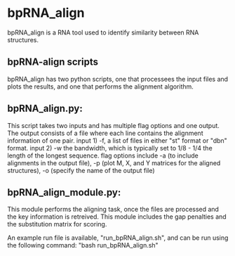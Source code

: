 # bpRNA_align
bpRNA_align is a RNA tool used to identify similarity between RNA structures.

## bpRNA-align scripts
bpRNA_align has two python scripts, one that processees the input files and plots the results, and one that performs the alignment algorithm. 

## bpRNA_align.py: 
This script takes two inputs and has multiple flag options and one output. The output consists of a file where each line contains the alignment information of one pair. input 1) -f, a list of files in either "st" format or "dbn" format. input 2) -w the bandwidth, which is typically set to 1/8 - 1/4 the length of the longest sequence. flag options include -a (to include alignments in the output file), -p (plot M, X, and Y matrices for the aligned structures), -o (specify the name of the output file)

## bpRNA_align_module.py: 
This module performs the aligning task, once the files are processed and the key information is retreived. 
This module includes the gap penalties and the substitution matrix for scoring. 

An example run file is available, "run_bpRNA_align.sh", and can be run using the following command: "bash run_bpRNA_align.sh"
